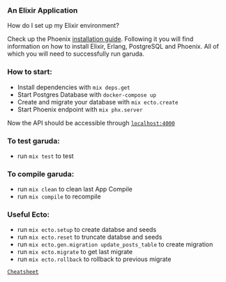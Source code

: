 ### An Elixir Application
How do I set up my Elixir environment?

Check up the Phoenix [installation guide](https://hexdocs.pm/phoenix/installation.html). Following it you will find information on how to install Elixir, Erlang, PostgreSQL and Phoenix. All of which you will need to successfully run garuda.

### How to start:

  * Install dependencies with `mix deps.get`
  * Start Postgres Database with `docker-compose up`
  * Create and migrate your database with `mix ecto.create`
  * Start Phoenix endpoint with `mix phx.server`

Now the API should be accessible through [`localhost:4000`](http://localhost:4000)

### To test garuda:
  * run `mix test` to test

### To compile garuda:
  
  * run `mix clean` to clean last App Compile
  * run `mix compile` to recompile

### Useful Ecto:
  
  * run `mix ecto.setup` to create databse and seeds
  * run `mix ecto.reset` to truncate databse and seeds
  * run `mix ecto.gen.migration update_posts_table` to create migration
  * run `mix ecto.migrate` to get last migrate
  * run `mix ecto.rollback` to rollback to previous migrate

  [`Cheatsheet`](https://devhints.io/phoenix-migrations)
